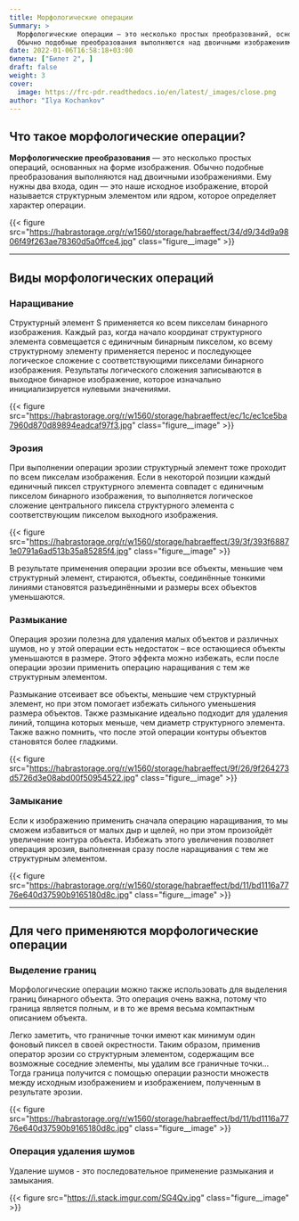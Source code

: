 ```yaml
---
title: Морфологические операции
Summary: >
  Морфологические операции — это несколько простых преобразований, основанных на форме изображения.
  Обычно подобные преобразования выполняются над двоичными изображениями.
date: 2022-01-06T16:58:18+03:00
билеты: ["Билет 2", ]
draft: false
weight: 3
cover:
  image: https://frc-pdr.readthedocs.io/en/latest/_images/close.png
author: "Ilya Kochankov"
---
```


## Что такое морфологические операции?

**Морфологические преобразования** — это несколько простых операций, основанных на форме изображения. 
Обычно подобные преобразования выполняются над двоичными изображениями. Ему нужны два входа, один — это наше исходное 
изображение, второй называется структурным элементом или ядром, которое определяет характер операции.

{{< figure src="https://habrastorage.org/r/w1560/storage/habraeffect/34/d9/34d9a9806f49f263ae78360d5a0ffce4.jpg"
class="figure__image" >}}

---

## Виды морфологических операций
### Наращивание

Структурный элемент S применяется ко всем пикселам бинарного изображения. Каждый раз, когда начало координат 
структурного элемента совмещается с единичным бинарным пикселом, ко всему структурному элементу применяется перенос и 
последующее логическое сложение с соответствующими пикселами бинарного изображения. Результаты логического сложения 
записываются в выходное бинарное изображение, которое изначально инициализируется нулевыми значениями.

{{< figure src="https://habrastorage.org/r/w1560/storage/habraeffect/ec/1c/ec1ce5ba7960d870d89894eadcaf97f3.jpg"
class="figure__image" >}}

### Эрозия

При выполнении операции эрозии структурный элемент тоже проходит по всем пикселам изображения. Если в некоторой позиции 
каждый единичный пиксел структурного элемента совпадет с единичным пикселом бинарного изображения, то выполняется 
логическое сложение центрального пиксела структурного элемента с соответствующим пикселом выходного изображения.


{{< figure src="https://habrastorage.org/r/w1560/storage/habraeffect/39/3f/393f68871e0791a6ad513b35a85285f4.jpg"
class="figure__image" >}}

В результате применения операции эрозии все объекты, меньшие чем структурный элемент, стираются, объекты, соединённые 
тонкими линиями становятся разъединёнными и размеры всех объектов уменьшаются.

### Размыкание

Операция эрозии полезна для удаления малых объектов и различных шумов, но у этой операции есть 
недостаток – все остающиеся объекты уменьшаются в размере. Этого эффекта можно избежать, если 
после операции эрозии применить операцию наращивания с тем же структурным элементом.

Размыкание отсеивает все объекты, меньшие чем структурный элемент, но при этом помогает избежать сильного 
уменьшения размера объектов. Также размыкание идеально подходит для удаления линий, толщина которых меньше, 
чем диаметр структурного элемента. Также важно помнить, что после этой операции контуры объектов становятся более гладкими.

{{< figure src="https://habrastorage.org/r/w1560/storage/habraeffect/9f/26/9f264273d5726d3e08abd00f50954522.jpg"
class="figure__image" >}}

### Замыкание

Если к изображению применить сначала операцию наращивания, то мы сможем избавиться от малых дыр и щелей, но при этом 
произойдёт увеличение контура объекта. Избежать этого увеличения позволяет операция эрозия, выполненная сразу после 
наращивания с тем же структурным элементом.

{{< figure src="https://habrastorage.org/r/w1560/storage/habraeffect/bd/11/bd1116a7776e640d37590b9165180d8c.jpg"
class="figure__image" >}}

---

## Для чего применяются морфологические операции
### Выделение границ

Морфологические операции можно также использовать для выделения границ бинарного объекта. Это 
операция очень важна, потому что граница является полным, и в то же время весьма компактным описанием объекта.

Легко заметить, что граничные точки имеют как минимум один фоновый пиксел в своей окрестности. 
Таким образом, применив оператор эрозии со структурным элементом, содержащим все возможные соседние элементы, 
мы удалим все граничные точки… Тогда граница получится с помощью операции разности множеств между исходным 
изображением и изображением, полученным в результате эрозии.

{{< figure src="https://habrastorage.org/r/w1560/storage/habraeffect/bd/11/bd1116a7776e640d37590b9165180d8c.jpg"
class="figure__image" >}}


### Операция удаления шумов

Удаление шумов - это последовательное применение размыкания и замыкания.

{{< figure src="https://i.stack.imgur.com/SG4Qv.jpg"
class="figure__image" >}}

